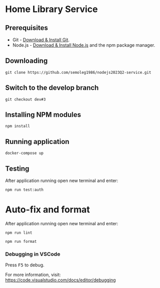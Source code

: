 # Home Library Service

## Prerequisites

- Git - [Download & Install Git](https://git-scm.com/downloads).
- Node.js - [Download & Install Node.js](https://nodejs.org/en/download/) and the npm package manager.

## Downloading

```
git clone https://github.com/semoleg1986/nodejs2023Q2-service.git
```

## Switch to the develop branch

```
git checkout dev#3
```

## Installing NPM modules

```
npm install
```

## Running application

```
docker-compose up
```

## Testing

After application running open new terminal and enter:

```
npm run test:auth
```

# Auto-fix and format

After application running open new terminal and enter:

```
npm run lint
```

```
npm run format
```

### Debugging in VSCode

Press <kbd>F5</kbd> to debug.

For more information, visit: https://code.visualstudio.com/docs/editor/debugging
